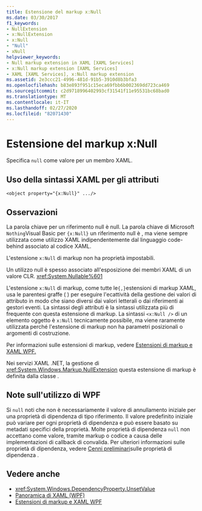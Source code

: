 ```yaml
---
title: Estensione del markup x:Null
ms.date: 03/30/2017
f1_keywords:
- NullExtension
- x:NullExtension
- x:Null
- "Null"
- xNull
helpviewer_keywords:
- Null markup extension in XAML [XAML Services]
- x:Null markup extension [XAML Services]
- XAML [XAML Services], x:Null markup extension
ms.assetid: 2e3ccc21-4996-481d-91b5-3910d8b3bfa3
ms.openlocfilehash: b83e893f951c15eca69fbb6b002369dd723ca469
ms.sourcegitcommit: c2d9718996402993cf31541f11e95531bc68bad0
ms.translationtype: MT
ms.contentlocale: it-IT
ms.lasthandoff: 02/27/2020
ms.locfileid: "82071430"
---
```

# <a name="xnull-markup-extension"></a>Estensione del markup x:Null

Specifica `null` come valore per un membro XAML.

## <a name="xaml-attribute-usage"></a>Uso della sintassi XAML per gli attributi

```xaml
<object property="{x:Null}" .../>
```

## <a name="remarks"></a>Osservazioni

La parola chiave per un riferimento null è null. La parola chiave di Microsoft `Nothing`Visual Basic per `{x:Null}` un riferimento null è , ma viene sempre utilizzata come utilizzo XAML indipendentemente dal linguaggio code-behind associato al codice XAML.

L'estensione `x:Null` di markup non ha proprietà impostabili.

Un utilizzo null è spesso associato all'esposizione dei membri XAML di un valore CLR. <xref:System.Nullable%601>

L'estensione `x:Null` di markup, come tutte le`{,}`estensioni di markup XAML, usa le parentesi graffe ( ) per eseguire l'ecattività della gestione dei valori di attributo in modo che siano diversi dai valori letterali o dai riferimenti ai gestori eventi. La sintassi degli attributi è la sintassi utilizzata più di frequente con questa estensione di markup. La sintassi `<x:Null />` di un elemento oggetto è `x:Null` tecnicamente possibile, ma viene raramente utilizzata perché l'estensione di markup non ha parametri posizionali o argomenti di costruzione.

Per informazioni sulle estensioni di markup, vedere [Estensioni di markup e XAML WPF.](../../framework/wpf/advanced/markup-extensions-and-wpf-xaml.md)

Nei servizi XAML .NET, la gestione di <xref:System.Windows.Markup.NullExtension> questa estensione di markup è definita dalla classe .

## <a name="wpf-usage-notes"></a>Note sull'utilizzo di WPF

Si `null` noti che non è necessariamente il valore di annullamento iniziale per una proprietà di dipendenza di tipo riferimento. Il valore predefinito iniziale può variare per ogni proprietà di dipendenza e può essere basato su metadati specifici della proprietà. Molte proprietà di dipendenza `null` non accettano come valore, tramite markup o codice a causa delle implementazioni di callback di convalida. Per ulteriori informazioni sulle proprietà di dipendenza, vedere [Cenni preliminari](../../framework/wpf/advanced/dependency-properties-overview.md)sulle proprietà di dipendenza .

## <a name="see-also"></a>Vedere anche

- <xref:System.Windows.DependencyProperty.UnsetValue>
- [Panoramica di XAML (WPF)](../fundamentals/xaml.md)
- [Estensioni di markup e XAML WPF](../../framework/wpf/advanced/markup-extensions-and-wpf-xaml.md)
